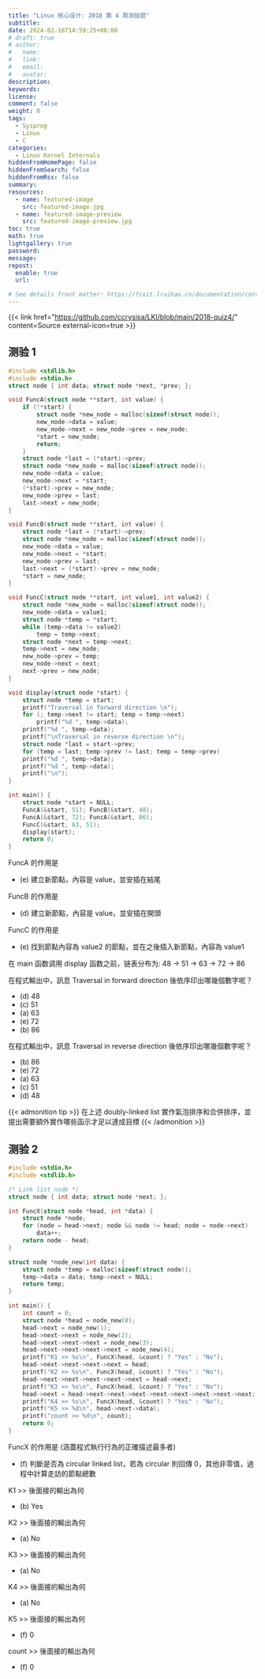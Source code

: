 ```yaml
---
title: "Linux 核心设计: 2018 第 4 周测验题"
subtitle:
date: 2024-02-16T14:59:25+08:00
# draft: true
# author:
#   name:
#   link:
#   email:
#   avatar:
description:
keywords:
license:
comment: false
weight: 0
tags:
  - Sysprog
  - Linux
  - C
categories:
  - Linux Kernel Internals
hiddenFromHomePage: false
hiddenFromSearch: false
hiddenFromRss: false
summary:
resources:
  - name: featured-image
    src: featured-image.jpg
  - name: featured-image-preview
    src: featured-image-preview.jpg
toc: true
math: true
lightgallery: true
password:
message:
repost:
  enable: true
  url:

# See details front matter: https://fixit.lruihao.cn/documentation/content-management/introduction/#front-matter
---
```


<!--more-->


{{< link href="https://github.com/ccrysisa/LKI/blob/main/2018-quiz4/" content=Source external-icon=true >}}

## 测验 1

```c
#include <stdlib.h>
#include <stdio.h>
struct node { int data; struct node *next, *prev; };

void FuncA(struct node **start, int value) {
    if (!*start) {
        struct node *new_node = malloc(sizeof(struct node));
        new_node->data = value;
        new_node->next = new_node->prev = new_node;
        *start = new_node;
        return;
    }
    struct node *last = (*start)->prev;
    struct node *new_node = malloc(sizeof(struct node));
    new_node->data = value;
    new_node->next = *start;
    (*start)->prev = new_node;
    new_node->prev = last;
    last->next = new_node;
}

void FuncB(struct node **start, int value) {
    struct node *last = (*start)->prev;
    struct node *new_node = malloc(sizeof(struct node));
    new_node->data = value;
    new_node->next = *start;
    new_node->prev = last;
    last->next = (*start)->prev = new_node;
    *start = new_node;
}

void FuncC(struct node **start, int value1, int value2) {
    struct node *new_node = malloc(sizeof(struct node));
    new_node->data = value1;
    struct node *temp = *start;
    while (temp->data != value2)
        temp = temp->next;
    struct node *next = temp->next;
    temp->next = new_node;
    new_node->prev = temp;
    new_node->next = next;
    next->prev = new_node;
}

void display(struct node *start) {
    struct node *temp = start;
    printf("Traversal in forward direction \n");
    for (; temp->next != start; temp = temp->next)
	    printf("%d ", temp->data);
    printf("%d ", temp->data);
    printf("\nTraversal in reverse direction \n");
    struct node *last = start->prev;
    for (temp = last; temp->prev != last; temp = temp->prev)
	printf("%d ", temp->data);
    printf("%d ", temp->data);
    printf("\n");
}

int main() {
    struct node *start = NULL;
    FuncA(&start, 51); FuncB(&start, 48);
    FuncA(&start, 72); FuncA(&start, 86);
    FuncC(&start, 63, 51);
    display(start);
    return 0;
}
```

FuncA 的作用是
- (e) 建立新節點，內容是 value，並安插在結尾

FuncB 的作用是
- (d) 建立新節點，內容是 value，並安插在開頭

FuncC 的作用是
- (e) 找到節點內容為 value2 的節點，並在之後插入新節點，內容為 value1


在 main 函数调用 display 函数之前，链表分布为: 48 -> 51 -> 63 -> 72 -> 86

在程式輸出中，訊息 Traversal in forward direction 後依序印出哪幾個數字呢？
- (d) 48
- (c) 51
- (a) 63
- (e) 72
- (b) 86

在程式輸出中，訊息 Traversal in reverse direction 後依序印出哪幾個數字呢？
- (b) 86
- (e) 72
- (a) 63
- (c) 51
- (d) 48

{{< admonition tip >}}
在上述 doubly-linked list 實作氣泡排序和合併排序，並提出需要額外實作哪些函示才足以達成目標
{{< /admonition >}}

## 测验 2

```c
#include <stdio.h>
#include <stdlib.h>

/* Link list node */
struct node { int data; struct node *next; };

int FuncX(struct node *head, int *data) {
    struct node *node;
    for (node = head->next; node && node != head; node = node->next)
        data++;
    return node - head;
}

struct node *node_new(int data) {
    struct node *temp = malloc(sizeof(struct node));
    temp->data = data; temp->next = NULL;
    return temp;
}

int main() {
    int count = 0;
    struct node *head = node_new(0);
    head->next = node_new(1);
    head->next->next = node_new(2);
    head->next->next->next = node_new(3);
    head->next->next->next->next = node_new(4);
    printf("K1 >> %s\n", FuncX(head, &count) ? "Yes" : "No");
    head->next->next->next->next = head;
    printf("K2 >> %s\n", FuncX(head, &count) ? "Yes" : "No");
    head->next->next->next->next->next = head->next;
    printf("K3 >> %s\n", FuncX(head, &count) ? "Yes" : "No");
    head->next = head->next->next->next->next->next->next->next->next;
    printf("K4 >> %s\n", FuncX(head, &count) ? "Yes" : "No");
    printf("K5 >> %d\n", head->next->data);
    printf("count >> %d\n", count);
    return 0;
}
```

FuncX 的作用是 (涵蓋程式執行行為的正確描述最多者)
- (f) 判斷是否為 circular linked list，若為 circular 則回傳 0，其他非零值，過程中計算走訪的節點總數

K1 >> 後面接的輸出為何
- (b) Yes

K2 >> 後面接的輸出為何
- (a) No

K3 >> 後面接的輸出為何
- (a) No

K4 >> 後面接的輸出為何
- (a) No

K5 >> 後面接的輸出為何
- (f) 0

count >> 後面接的輸出為何
- (f) 0

